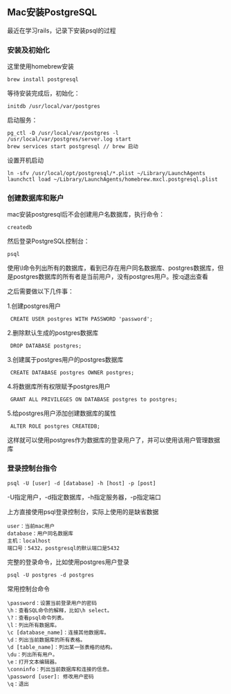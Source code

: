 ## Mac安装PostgreSQL
最近在学习rails，记录下安装psql的过程

### 安装及初始化
这里使用homebrew安装

```brew install postgresql```

等待安装完成后，初始化：

```initdb /usr/local/var/postgres```

启动服务：

```
pg_ctl -D /usr/local/var/postgres -l /usr/local/var/postgres/server.log start
brew services start postgresql // brew 启动
```

设置开机启动

```
ln -sfv /usr/local/opt/postgresql/*.plist ~/Library/LaunchAgents
launchctl load ~/Library/LaunchAgents/homebrew.mxcl.postgresql.plist
```


### 创建数据库和账户
mac安装postgresql后不会创建用户名数据库，执行命令：

`createdb`

然后登录PostgreSQL控制台：

`psql`

使用\l命令列出所有的数据库，看到已存在用户同名数据库、postgres数据库，但是postgres数据库的所有者是当前用户，没有postgres用户。按:q退出查看

之后需要做以下几件事：

1.创建postgres用户

` CREATE USER postgres WITH PASSWORD 'password';`

2.删除默认生成的postgres数据库

` DROP DATABASE postgres;`

3.创建属于postgres用户的postgres数据库

` CREATE DATABASE postgres OWNER postgres;`

4.将数据库所有权限赋予postgres用户

` GRANT ALL PRIVILEGES ON DATABASE postgres to postgres;`

5.给postgres用户添加创建数据库的属性

` ALTER ROLE postgres CREATEDB;`

这样就可以使用postgres作为数据库的登录用户了，并可以使用该用户管理数据库

### 登录控制台指令
`psql -U [user] -d [database] -h [host] -p [post]`

-U指定用户，-d指定数据库，-h指定服务器，-p指定端口

上方直接使用psql登录控制台，实际上使用的是缺省数据

```
user：当前mac用户
database：用户同名数据库
主机：localhost
端口号：5432，postgresql的默认端口是5432
```
完整的登录命令，比如使用postgres用户登录

`psql -U postgres -d postgres`

常用控制台命令
```
\password：设置当前登录用户的密码
\h：查看SQL命令的解释，比如\h select。
\?：查看psql命令列表。
\l：列出所有数据库。
\c [database_name]：连接其他数据库。
\d：列出当前数据库的所有表格。
\d [table_name]：列出某一张表格的结构。
\du：列出所有用户。
\e：打开文本编辑器。
\conninfo：列出当前数据库和连接的信息。
\password [user]: 修改用户密码
\q：退出
```
